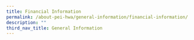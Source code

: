 ```yaml
---
title: Financial Information
permalink: /about-pei-hwa/general-information/financial-information/
description: ""
third_nav_title: General Information
---
```


